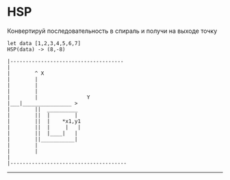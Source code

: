  # HSP
 
Конвертируй последовательность в спираль 
и получи на выходе точку
```
let data [1,2,3,4,5,6,7]
HSP(data) -> (8,-8)

|-------------------------------------
|
|		 ^ X
|		 |
|		 |
|		 |
|		 |                Y
|___|________________ >
|		 ||  __________
|		 ||  |        |
|		 ||  |	  *x1,y1
|		 ||  |	   |   |
|		 ||  |____|   |
|		 ||___________|
|		 |
|		 |
|
|--------------------------------------
```
***
